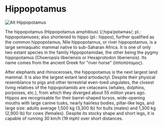 # Hippopotamus

![Alt Hippopotamus](https://encrypted-tbn1.gstatic.com/images?q=tbn:ANd9GcR2L1TEW-5ZmC5tT4UNea0eIXWNk9207UHi8yjACw7AM0fZ-pI5)

The hippopotamus (Hippopotamus amphibius) (/ˌhɪpəˈpɒtəməs/; pl.: hippopotamuses; also shortened to hippo (pl.: hippos), further qualified as the common hippopotamus, Nile hippopotamus, or river hippopotamus, is a large semiaquatic mammal native to sub-Saharan Africa. It is one of only two extant species in the family Hippopotamidae, the other being the pygmy hippopotamus (Choeropsis liberiensis or Hexaprotodon liberiensis). Its name comes from the ancient Greek for "river horse" (ἱπποπόταμος).

After elephants and rhinoceroses, the hippopotamus is the next largest land mammal. It is also the largest extant land artiodactyl. Despite their physical resemblance to pigs and other terrestrial even-toed ungulates, the closest living relatives of the hippopotamids are cetaceans (whales, dolphins, porpoises, etc.), from which they diverged about 55 million years ago. Hippos are recognisable for their barrel-shaped torsos, wide-opening mouths with large canine tusks, nearly hairless bodies, pillar-like legs, and large size: adults average 1,500 kg (3,300 lb) for bulls (males) and 1,300 kg (2,900 lb) for cows (females). Despite its stocky shape and short legs, it is capable of running 30 km/h (19 mph) over short distances.
